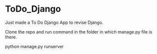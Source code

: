 # ToDo_Django
Just made a To Do Django App to revise Django.

Clone the repo and run command in the folder in which manage.py file is there.

python manage.py runserver


